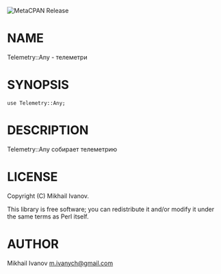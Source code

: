 [](https://travis-ci.org/ivanych/Telemetry-Any) [](https://metacpan.org/release/Telemetry-Any)![MetaCPAN Release](https://badge.fury.io/pl/Telemetry-Any.svg)

# NAME

Telemetry::Any - телеметри

# SYNOPSIS

```
use Telemetry::Any;
```

# DESCRIPTION

Telemetry::Any собирает телеметрию

# LICENSE

Copyright (C) Mikhail Ivanov.

This library is free software; you can redistribute it and/or modify it under the same terms as Perl itself.

# AUTHOR

Mikhail Ivanov [m.ivanych@gmail.com](mailto:m.ivanych@gmail.com)
